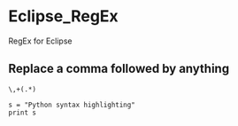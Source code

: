 # Eclipse_RegEx
RegEx for Eclipse

## Replace a comma followed by anything
`\,+(.*)`

```regex
s = "Python syntax highlighting"
print s
```
